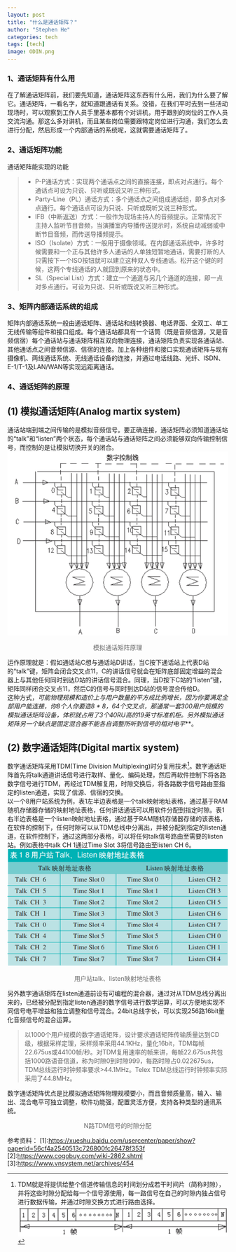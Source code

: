 ```yaml
---
layout: post
title: "什么是通话矩阵？"
author: "Stephen He"
categories: tech
tags: [tech]
image: ODIN.png
---
```

### 1、通话矩阵有什么用  
在了解通话矩阵前，我们要先知道，通话矩阵这东西有什么用，我们为什么要了解它。通话矩阵，一看名字，就知道跟通话有关系。没错，在我们平时去到一些活动现场时，可以观察到工作人员手里基本都有个对讲机，用于跟别的岗位的工作人员交流沟通。那这么多对讲机，而且某些岗位需要跟特定岗位进行沟通，我们怎么去进行分配，然后形成一个内部通话的系统呢，这就需要通话矩阵了。  


### 2、通话矩阵功能  
通话矩阵能实现的功能
> - P-P通话方式：实现两个通话点之间的直接连接，即点对点通行。每个通话点可设为只说、只听或既说又听三种形式。  
> - Party-Line（PL）通话方式：多个通话点之间组成通话组，即多点对多点通行。每个通话点可设为只说、只听或既听又说三种形式。  
> - IFB（中断返送）方式：一般作为现场主持人的音频提示。正常情况下主持人监听节目音频，当演播室内导播传送提示时，系统自动减弱或中断节目音频，而传送导播频提示。  
> - ISO（Isolate）方式：一般用于摄像领域。在内部通话系统中，许多时候需要和一个正与其他许多人通话的人单独短暂地通话，需要打断的人只需按下一个ISO按钮就可以建立这种双人专线通话。松开这个键的时候，这两个专线通话的人就回到原来的状态中。  
> - SL（Special List）方式：建立一个通道与另几个通道的连接，即一点对多点通行。可设为只说、只听或既说又听三种形式。   


### 3、矩阵内部通话系统的组成  
矩阵内部通话系统一般由通话矩阵、通话站和线转换器、电话界面、全双工、单工无线传输等组件和接口组成。每个通话站都具有一个话筒（既是音频信源，又是音频信宿）每个通话站与通话矩阵相互双向物理连接，通话矩阵负责实现各通话站、其他通话点之间音频信源、信宿的连接。加上各种组件和接口实现通话矩阵与现有摄像机、两线通话系统、无线通话设备的连接，并通过电话线路、光纤、ISDN、E-1/T-1及LAN/WAN等实现远距离通话。   

### 4、通话矩阵的原理  
## (1) 模拟通话矩阵(Analog martix system)  
通话站端到端之间传输的是模拟音频信号。要正确连接，通话矩阵必须知道通话站的“talk”和“listen”两个状态，每个通话站与通话矩阵之间必须能够双向传输控制信号，而控制的是让模拟切换开关的闭合。  
![analog martix system](../assets/img/analog-martix.png)    
<center style="font-size:14px;color:#696969;">模拟通话矩阵原理</center>   

运作原理就是：假如通话站C想与通话站D讲话，当C按下通话站上代表D站的“talk”键，矩阵会闭合交叉点11，C的讲话信号就会在矩阵底部固定增益的混合器上与其他任何同时到达D站的讲话信号混合。同理，当D按下C站的“listen”键，矩阵同样闭合交叉点11，然后C的信号与同时到达D站的信号混合传给D。    
这种方式，***可能物理规模和造价上与用户数量的平方成比例增长，因为你要满足全部用户能连接，你8个人你要造8 * 8，64个交叉点*，那通常一套300用户规模的模拟通话矩阵设备，体积就占用了3个40RU高的19英寸标准机柜。另外模拟通话矩阵另一个缺点是*固定混合器不能各自调整所听到信号的相对电平***。  

## (2) 数字通话矩阵(Digital martix system)  
数字通话矩阵采用TDM(Time Division Multiplexing)时分复用技术[^1]。数字通话矩阵首先将talk通道讲话信号进行取样、量化、编码处理，然后再软件控制下将各路数字信号进行TDM，再经过TDM解复用，时隙交换后，将各路数字信号路由至指定的listen通道，实现了信源、信宿的交换。  
以一个8用户站系统为例，表1左半边表格是一个talk映射地址表格，通过基于RAM随机存储器存储的映射地址表格，任何讲话通话可以用软件分配到指定时隙。表1右半边表格是一个listen映射地址表格，通过基于RAM随机存储器存储的该表格，在软件的控制下，任何时隙可以从TDM总线中分离出，并被分配到指定的listen通道，在软件控制下，通过这两部分表格，可以将任何talk信号路由至需要的listen站。例如表格中talk CH 1通过Time Slot 3将信号路由至listen CH 6。  
![table](../assets/img/table.png)    
<center style="font-size:14px;color:#696969;">用户站talk、listen映射地址表格</center>   


另外数字通话矩阵在listen通道前设有可编程的混合器，通过对从TDM总线分离出来的，已经被分配到指定listen通道的数字信号进行数学运算，可以方便地实现不同信号电平增益和独立调整和信号混合。24bit总线字长，可以实现256路16bit量化音频信号的混合运算。  
>以1000个用户规模的数字通话矩阵，设计要求通话矩阵传输质量达到CD级，根据采样定理，采样频率采用44.1KHz，量化16bit，TDM每帧22.675us或44100帧/秒。对TDM复用速率的帧来讲，每帧22.675us共包括1000路语音信道，称为时隙0到时隙999，每路时隙占0.022675us，TDM总线运行时钟频率要求>44.1MHz。Telex TDM总线运行时钟频率实际采用了44.8MHz。  

数字通话矩阵优点是比模拟通话矩阵物理规模要小，而且音频质量高，输入、输出、混合电平可独立调整，软件功能强，配置灵活方便，支持各种类型的通讯系统。  

[^1]:TDM就是将提供给整个信道传输信息的时间划分成若干时间片（简称时隙），并将这些时隙分配给每一个信号源使用，每一路信号在自己的时隙内独占信号进行数据传输，并通过时隙交换方式进行路由选择。![TDM](../assets/img/TDM.png)
<center style="font-size:14px;color:#696969;">N路TDM信号的时隙分配</center>    



参考资料：
[1]:<https://xueshu.baidu.com/usercenter/paper/show?paperid=56cf4a2540513c726800fc26478f353f>
[2]:<https://www.cogobuy.com/wiki-2862.shtml>
[3]:<https://www.vnsystem.net/archives/454>
